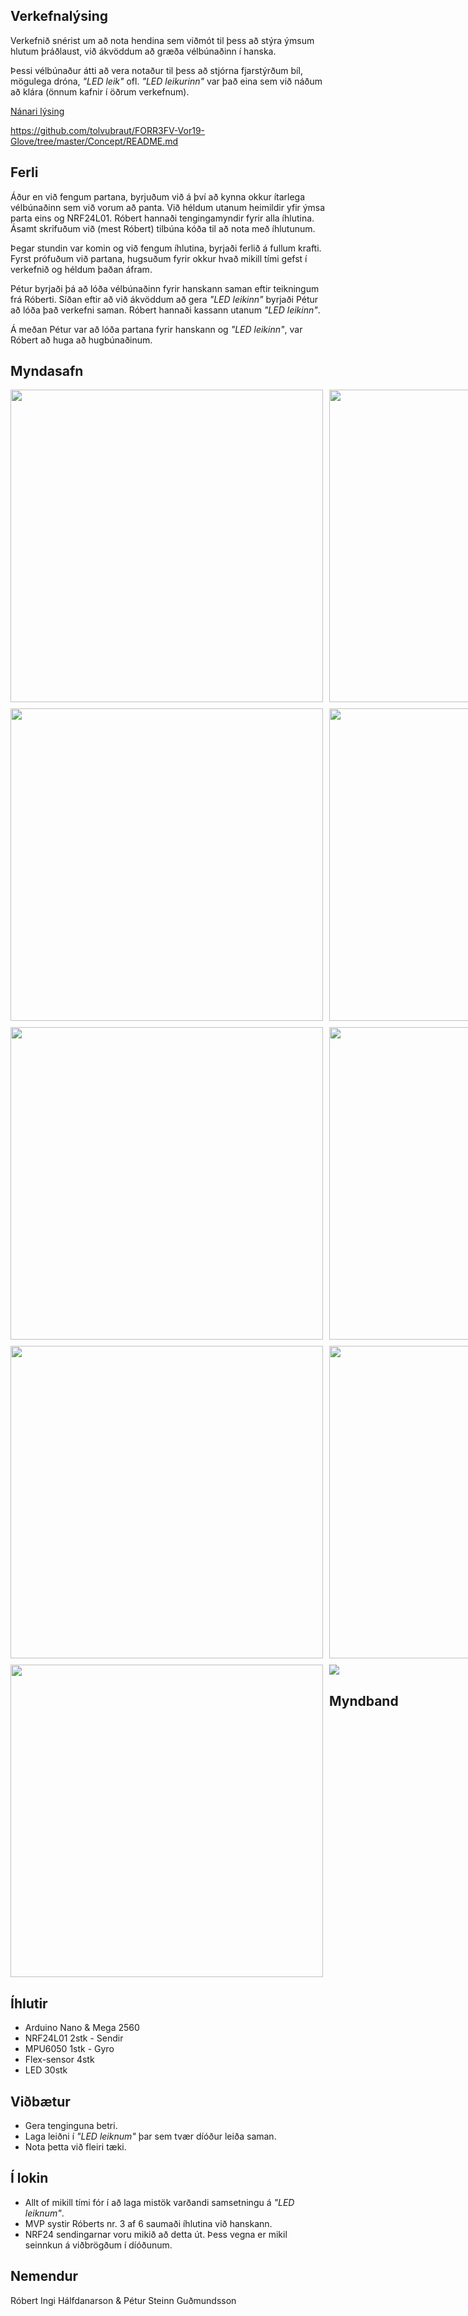 
## Verkefnalýsing

Verkefnið snérist um að nota hendina sem viðmót til þess að stýra ýmsum hlutum þráðlaust, við ákvöddum að græða vélbúnaðinn í hanska.

Þessi vélbúnaður átti að vera notaður til þess að stjórna fjarstýrðum bíl, mögulega dróna, _"LED leik"_ ofl. _"LED leikurinn"_ var það eina sem við náðum að klára (önnum kafnir í öðrum verkefnum).

[Nánari lýsing](https://github.com/tolvubraut/FORR3FV-Vor19-Glove/tree/master/Concept/README.md)

https://github.com/tolvubraut/FORR3FV-Vor19-Glove/tree/master/Concept/README.md


## Ferli

Áður en við fengum partana, byrjuðum við á því að kynna okkur ítarlega vélbúnaðinn sem við vorum að panta. Við héldum utanum heimildir yfir ýmsa parta eins og NRF24L01. Róbert hannaði tengingamyndir fyrir alla íhlutina. Ásamt skrifuðum við (mest Róbert) tilbúna kóða til að nota með íhlutunum.

Þegar stundin var komin og við fengum íhlutina, byrjaði ferlið á fullum krafti. Fyrst prófuðum við partana, hugsuðum fyrir okkur hvað mikill tími gefst í verkefnið og héldum þaðan áfram.

Pétur byrjaði þá að lóða vélbúnaðinn fyrir hanskann saman eftir teikningum frá Róberti. Síðan eftir að við ákvöddum að gera _"LED leikinn"_ byrjaði Pétur að lóða það verkefni saman. Róbert hannaði kassann utanum _"LED leikinn"_.

Á meðan Pétur var að lóða partana fyrir hanskann og _"LED leikinn"_, var Róbert að huga að hugbúnaðinum.

## Myndasafn

<div style="display:grid;grid-template-columns: 1fr 1fr 1fr;grid-column-gap:10px;grid-row-gap:10px;">
    <img src="Docs/Images/20190513_164158.png" width="500"/> 
    <img src="Docs/Images/20190513_164212.png" width="500"/> 
    <img src="Docs/Images/20190513_164238.png" width="500"/> 
    <img src="Docs/Images/IMG_3915.png" width="500"/> 
    <img src="Docs/Images/IMG_3920.png" width="500"/> 
    <img src="Docs/Images/IMG_3921.png" width="500"/> 
    <img src="Docs/Images/IMG_3922.png" width="500"/> 
    <img src="Docs/Images/IMG_3932.png" width="500"/> 
    <img src="Docs/Images/IMG_3948.png" width="500"/> 
    <img src="Docs/Images/IMG_3955.png" width="500"/> 
    <img src="Docs/Images/IMG_3957.png" width="500"/> 
    <img src="Docs/Images/IMG_3958.png" width="500"/> 
</div>

<div style="display:grid;grid-template-columns: 1fr 2fr;grid-column-gap:10px;grid-row-gap:10px;margin-top:10px">
    <img src="Docs/Images/IMG_3953.gif" width="500"/> 
    <div>
    <a style="display:block" href="https://youtu.be/JWqPTePuuJo"><img src="https://img.youtube.com/vi/JWqPTePuuJo/0.jpg" width=""/></a>
    <h2 style="text-align:center">Myndband</h2>    
    </div>
</div>

## Íhlutir

- Arduino Nano & Mega 2560
- NRF24L01 2stk - Sendir
- MPU6050 1stk - Gyro
- Flex-sensor 4stk
- LED 30stk

## Viðbætur

- Gera tenginguna betri.
- Laga leiðni í _"LED leiknum"_ þar sem tvær díóður leiða saman.
- Nota þetta við fleiri tæki.

## Í lokin

<!-- 
- Ég (Pétur) er mjög slappur í allri C kóðun sem á við Arduino. Það bætist á næstu önn þegar ég (vonandi) fer í C++ áfangan.
- Ekki er ég (Pétur) nógu ánægður með lóðunina sem átti sig stað.
-->
- Allt of mikill tími fór í að laga mistök varðandi samsetningu á _"LED leiknum"_.
- MVP systir Róberts nr. 3 af 6 saumaði íhlutina við hanskann.
- NRF24 sendingarnar voru mikið að detta út. Þess vegna er mikil seinnkun á viðbrögðum í díóðunum.

## Nemendur

Róbert Ingi Hálfdanarson & Pétur Steinn Guðmundsson

